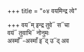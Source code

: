 +++
title = "०४ वयमिन्द्र त्वे"

+++
वय᳓म् इन्द्र तुवे᳓ स᳓चा  
वयं᳓ तुवाभि᳓ नोनुमः  
अस्माँ᳓-अस्माँ इ᳓द् उ᳓द् अव